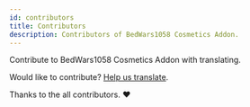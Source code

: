 ```yaml
---
id: contributors
title: Contributors
description: Contributors of BedWars1058 Cosmetics Addon.
---
```

Contribute to BedWars1058 Cosmetics Addon with translating.

Would like to contribute? [Help us translate](/cosmetics/contribute/help-us-translate).

Thanks to the all contributors. ❤️